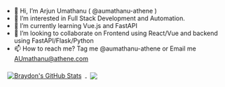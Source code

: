 - 👋 Hi, I’m Arjun Umathanu ( @aumathanu-athene )
- 👀 I’m interested in Full Stack Development and Automation.
- 🌱 I’m currently learning Vue.js and FastAPI
- 💞️ I’m looking to collaborate on Frontend using React/Vue and backend using FastAPI/Flask/Python
- 📫 How to reach me? Tag me @aumathanu-athene or Email me AUmathanu@athene.com

<!---
aumathanu-athene/aumathanu-athene is a ✨ special ✨ repository because its `README.md` (this file) appears on your GitHub profile.
You can click the Preview link to take a look at your changes.
--->

<a href="https://github.com/aumathanu-athene">
  <img align="center" style="margin:0.5rem" src="https://github-readme-stats.vercel.app/api?username=aumathanu-athene&show_icons=true&line_height=27&count_private=true&title_color=ffffff&text_color=c9cacc&icon_color=4AB097&bg_color=1A2B34" alt="Braydon's GitHub Stats" />
</a>

<a href="https://github.com/aumathanu-athene">
  <img align="center" style="margin:0.5rem" src="https://github-readme-stats.vercel.app/api/top-langs/?username=aumathanu-athene&hide=html,css&title_color=ffffff&text_color=c9cacc&icon_color=4AB197&bg_color=1A2B34" />
</a>
